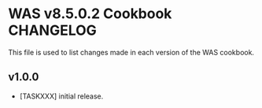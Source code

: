 WAS v8.5.0.2 Cookbook CHANGELOG
=============================
This file is used to list changes made in each version of the WAS cookbook.

v1.0.0
------
- [TASKXXX] initial release.
